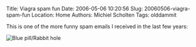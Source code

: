 Title: Viagra spam fun
Date: 2006-05-06 10:20:56
Slug: 20060506-viagra-spam-fun
Location: Home
Authors: Michiel Scholten
Tags: olddammit

<p>This is one of the more funny spam emails I received in the last few years:</p>

<div class="content-image"><div><img src="/~mbscholt/images/content/viagra_miracle.jpg" alt="Blue pill/Rabbit hole" title="Blue pill/Rabbit hole" /></div></div>
<br style="clear: both;" />

